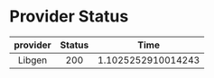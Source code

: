 # Provider Status
| **provider** | **Status** | **Time** |
|:--------:|:------:|:----:|
| Libgen | 200 | 1.1025252910014243 |